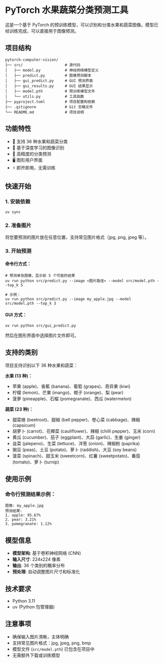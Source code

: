 # PyTorch 水果蔬菜分类预测工具

这是一个基于 PyTorch 的预训练模型，可以识别和分类水果和蔬菜图像。模型已经训练完成，可以直接用于图像预测。

## 项目结构

```
pytorch-computer-vision/
├── src/                   # 源代码
│   ├── model.py           # 神经网络模型定义
│   ├── predict.py         # 图像预测脚本
│   ├── gui_predict.py     # GUI 预测界面
│   ├── gui_results.py     # GUI 结果显示
│   ├── model.pth          # 预训练模型文件
│   └── utils.py           # 工具函数
├── pyproject.toml         # 项目配置和依赖
├── .gitignore             # Git 忽略文件
└── README.md              # 项目说明
```

## 功能特性

- 🍎 支持 36 种水果和蔬菜分类
- 🧠 基于深度学习的图像识别
- 🎯 高精度的分类预测
- 🖥️ 图形用户界面
- ⚡ 即开即用，无需训练

## 快速开始

### 1. 安装依赖

```
uv sync
```

### 2. 准备图片

将您要预测的图片放在任意位置，支持常见图片格式（jpg, png, jpeg 等）。

### 3. 开始预测

#### 命令行方式：
```
# 预测单张图像，显示前 5 个可能的结果
uv run python src/predict.py --image <图片路径> --model src/model.pth --top_k 5

# 示例：
uv run python src/predict.py --image my_apple.jpg --model src/model.pth --top_k 3
```

#### GUI 方式：
```
uv run python src/gui_predict.py
```

然后在图形界面中选择图片文件即可。

## 支持的类别

项目支持识别以下 36 种水果和蔬菜：

**水果 (13 种)：**
- 苹果 (apple)、香蕉 (banana)、葡萄 (grapes)、奇异果 (kiwi)
- 柠檬 (lemon)、芒果 (mango)、橙子 (orange)、梨 (pear)
- 菠萝 (pineapple)、石榴 (pomegranate)、西瓜 (watermelon)

**蔬菜 (23 种)：**
- 甜菜根 (beetroot)、甜椒 (bell pepper)、卷心菜 (cabbage)、辣椒 (capsicum)
- 胡萝卜 (carrot)、花椰菜 (cauliflower)、辣椒 (chilli pepper)、玉米 (corn)
- 黄瓜 (cucumber)、茄子 (eggplant)、大蒜 (garlic)、生姜 (ginger)
- 韭菜 (jalepeno)、生菜 (lettuce)、洋葱 (onion)、辣椒粉 (paprika)
- 豌豆 (peas)、土豆 (potato)、萝卜 (raddish)、大豆 (soy beans)
- 菠菜 (spinach)、甜玉米 (sweetcorn)、红薯 (sweetpotato)、番茄 (tomato)、萝卜 (turnip)

## 使用示例

### 命令行预测结果示例：
```
图像: my_apple.jpg
预测结果:
1. apple: 95.67%
2. pear: 3.21%
3. pomegranate: 1.12%
```

## 模型信息

- **模型架构**: 基于卷积神经网络 (CNN)
- **输入尺寸**: 224x224 像素
- **输出**: 36 个类别的概率分布
- **预处理**: 自动调整图片尺寸和标准化

## 技术要求

- Python 3.11
- uv (Python 包管理器)

## 注意事项

- 确保输入图片清晰，主体明确
- 支持常见图片格式：jpg, jpeg, png, bmp
- 模型文件 (`src/model.pth`) 已包含在项目中
- 无需额外下载或训练模型
